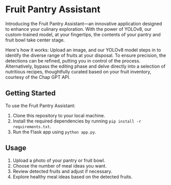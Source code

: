 # Fruit Pantry Assistant

Introducing the Fruit Pantry Assistant—an innovative application designed to enhance your culinary exploration. With the power of YOLOv8, our custom-trained model, at your fingertips, the contents of your pantry and fruit bowl take center stage.

Here's how it works: Upload an image, and our YOLOv8 model steps in to identify the diverse range of fruits at your disposal. To ensure precision, the detections can be refined, putting you in control of the process. Alternatively, bypass the editing phase and delve directly into a selection of nutritious recipes, thoughtfully curated based on your fruit inventory, courtesy of the Chap GPT API.

## Getting Started

To use the Fruit Pantry Assistant:

1. Clone this repository to your local machine.
2. Install the required dependencies by running `pip install -r requirements.txt`.
3. Run the Flask app using `python app.py`.

## Usage

1. Upload a photo of your pantry or fruit bowl.
2. Choose the number of meal ideas you want.
3. Review detected fruits and adjust if necessary.
4. Explore healthy meal ideas based on the detected fruits.
